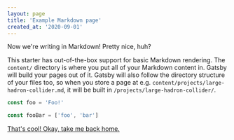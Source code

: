 ```yaml
---
layout: page
title: 'Example Markdown page'
created_at: '2020-09-01'
---
```


Now we're writing in Markdown! Pretty nice, huh?

This starter has out-of-the-box support for basic Markdown rendering. The `content/` directory is where you put all of your Markdown content in. Gatsby will build your pages out of it. Gatsby will also follow the directory structure of your files too, so when you store a page at e.g. `content/projects/large-hadron-collider.md`, it will be built in `/projects/large-hadron-collider/`.

```ts:title=test.ts
const foo = 'Foo!'

const fooBar = ['foo', 'bar']
```

[That's cool! Okay, take me back home.](/)

